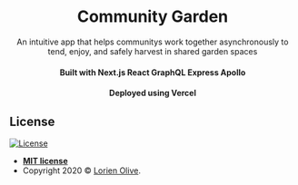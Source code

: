 
<h1 align="center">Community Garden</h1>
<p align="center">An intuitive app that helps communitys work together asynchronously to tend, enjoy, and safely harvest in shared garden spaces</p>


<h4 align="center">Built with Next.js React GraphQL Express Apollo</h4>
<h4 align="center">Deployed using Vercel</h4>


## License

[![License](http://img.shields.io/:license-mit-blue.svg?style=flat-square)](http://badges.mit-license.org)

- **[MIT license](http://opensource.org/licenses/mit-license.php)**
- Copyright 2020 © <a href="https://twitter.com/LorienOlive" target="_blank">Lorien Olive</a>.
